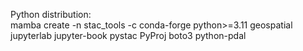Python distribution: <br>
mamba create -n stac_tools -c conda-forge python>=3.11 geospatial jupyterlab jupyter-book pystac PyProj boto3 python-pdal
